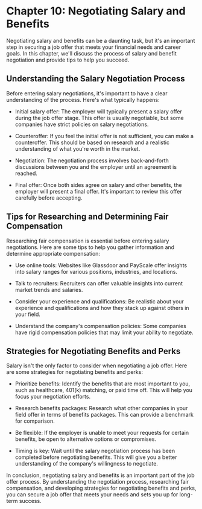 Chapter 10: Negotiating Salary and Benefits
===========================================

Negotiating salary and benefits can be a daunting task, but it's an important step in securing a job offer that meets your financial needs and career goals. In this chapter, we'll discuss the process of salary and benefit negotiation and provide tips to help you succeed.

Understanding the Salary Negotiation Process
--------------------------------------------

Before entering salary negotiations, it's important to have a clear understanding of the process. Here's what typically happens:

* Initial salary offer: The employer will typically present a salary offer during the job offer stage. This offer is usually negotiable, but some companies have strict policies on salary negotiations.

* Counteroffer: If you feel the initial offer is not sufficient, you can make a counteroffer. This should be based on research and a realistic understanding of what you're worth in the market.

* Negotiation: The negotiation process involves back-and-forth discussions between you and the employer until an agreement is reached.

* Final offer: Once both sides agree on salary and other benefits, the employer will present a final offer. It's important to review this offer carefully before accepting.

Tips for Researching and Determining Fair Compensation
------------------------------------------------------

Researching fair compensation is essential before entering salary negotiations. Here are some tips to help you gather information and determine appropriate compensation:

* Use online tools: Websites like Glassdoor and PayScale offer insights into salary ranges for various positions, industries, and locations.

* Talk to recruiters: Recruiters can offer valuable insights into current market trends and salaries.

* Consider your experience and qualifications: Be realistic about your experience and qualifications and how they stack up against others in your field.

* Understand the company's compensation policies: Some companies have rigid compensation policies that may limit your ability to negotiate.

Strategies for Negotiating Benefits and Perks
---------------------------------------------

Salary isn't the only factor to consider when negotiating a job offer. Here are some strategies for negotiating benefits and perks:

* Prioritize benefits: Identify the benefits that are most important to you, such as healthcare, 401(k) matching, or paid time off. This will help you focus your negotiation efforts.

* Research benefits packages: Research what other companies in your field offer in terms of benefits packages. This can provide a benchmark for comparison.

* Be flexible: If the employer is unable to meet your requests for certain benefits, be open to alternative options or compromises.

* Timing is key: Wait until the salary negotiation process has been completed before negotiating benefits. This will give you a better understanding of the company's willingness to negotiate.

In conclusion, negotiating salary and benefits is an important part of the job offer process. By understanding the negotiation process, researching fair compensation, and developing strategies for negotiating benefits and perks, you can secure a job offer that meets your needs and sets you up for long-term success.
